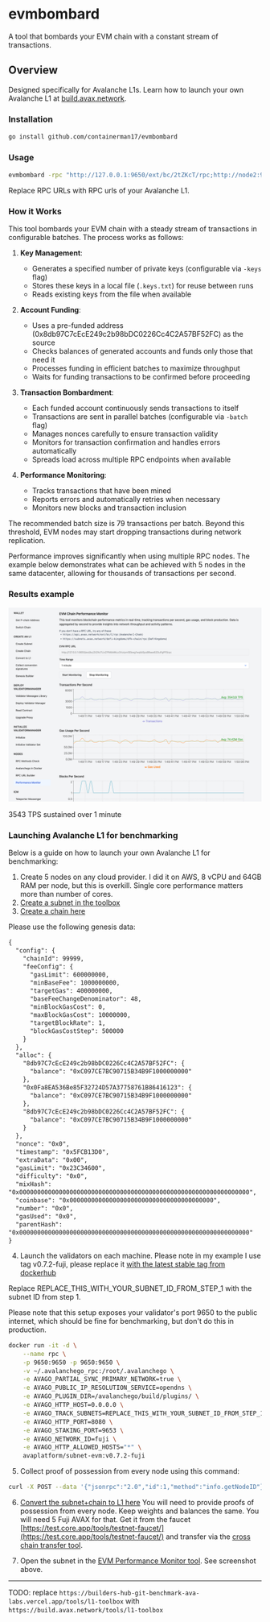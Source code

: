# evmbombard

A tool that bombards your EVM chain with a constant stream of transactions.

## Overview

Designed specifically for Avalanche L1s. Learn how to launch your own Avalanche
L1 at [build.avax.network](https://build.avax.network/).

### Installation

```bash
go install github.com/containerman17/evmbombard
```

### Usage

```bash
evmbombard -rpc "http://127.0.0.1:9650/ext/bc/2tZKcT/rpc;http://node2:9650/ext/bc/2tZKcT/rpc" -batch 50 -keys 600
```

Replace RPC URLs with RPC urls of your Avalanche L1.

### How it Works

This tool bombards your EVM chain with a steady stream of transactions in
configurable batches. The process works as follows:

1. **Key Management**:
   - Generates a specified number of private keys (configurable via `-keys`
     flag)
   - Stores these keys in a local file (`.keys.txt`) for reuse between runs
   - Reads existing keys from the file when available

2. **Account Funding**:
   - Uses a pre-funded address (0x8db97C7cEcE249c2b98bDC0226Cc4C2A57BF52FC) as
     the source
   - Checks balances of generated accounts and funds only those that need it
   - Processes funding in efficient batches to maximize throughput
   - Waits for funding transactions to be confirmed before proceeding

3. **Transaction Bombardment**:
   - Each funded account continuously sends transactions to itself
   - Transactions are sent in parallel batches (configurable via `-batch` flag)
   - Manages nonces carefully to ensure transaction validity
   - Monitors for transaction confirmation and handles errors automatically
   - Spreads load across multiple RPC endpoints when available

4. **Performance Monitoring**:
   - Tracks transactions that have been mined
   - Reports errors and automatically retries when necessary
   - Monitors new blocks and transaction inclusion

The recommended batch size is 79 transactions per batch. Beyond this threshold,
EVM nodes may start dropping transactions during network replication.

Performance improves significantly when using multiple RPC nodes. The example
below demonstrates what can be achieved with 5 nodes in the same datacenter,
allowing for thousands of transactions per second.

### Results example

![3543 TPS sustained](docs/result.png)

3543 TPS sustained over 1 minute

### Launching Avalanche L1 for benchmarking

Below is a guide on how to launch your own Avalanche L1 for benchmarking:

1. Create 5 nodes on any cloud provider. I did it on AWS, 8 vCPU and 64GB RAM
   per node, but this is overkill. Single core performance matters more than
   number of cores.
2. [Create a subnet in the toolbox](https://builders-hub-git-benchmark-ava-labs.vercel.app/tools/l1-toolbox#createSubnet)
3. [Create a chain here](https://builders-hub-git-benchmark-ava-labs.vercel.app/tools/l1-toolbox#createChain)

Please use the following genesis data:

```
{
  "config": {
    "chainId": 99999,
    "feeConfig": {
      "gasLimit": 600000000,
      "minBaseFee": 1000000000,
      "targetGas": 400000000,
      "baseFeeChangeDenominator": 48,
      "minBlockGasCost": 0,
      "maxBlockGasCost": 10000000,
      "targetBlockRate": 1,
      "blockGasCostStep": 500000
    }
  },
  "alloc": {
    "8db97C7cEcE249c2b98bDC0226Cc4C2A57BF52FC": {
      "balance": "0xC097CE7BC90715B34B9F1000000000"
    },
    "0x0Fa8EA536Be85F32724D57A37758761B86416123": {
      "balance": "0xC097CE7BC90715B34B9F1000000000"
    },
    "8db97C7cEcE249c2b98bDC0226Cc4C2A57BF52FC": {
      "balance": "0xC097CE7BC90715B34B9F1000000000"
    }
  },
  "nonce": "0x0",
  "timestamp": "0x5FCB13D0",
  "extraData": "0x00",
  "gasLimit": "0x23C34600",
  "difficulty": "0x0",
  "mixHash": "0x0000000000000000000000000000000000000000000000000000000000000000",
  "coinbase": "0x0000000000000000000000000000000000000000",
  "number": "0x0",
  "gasUsed": "0x0",
  "parentHash": "0x0000000000000000000000000000000000000000000000000000000000000000"
}
```

4. Launch the validators on each machine. Please note in my example I use tag
   v0.7.2-fuji, please replace it
   [with the latest stable tag from dockerhub](https://hub.docker.com/r/avaplatform/subnet-evm/tags?name=v)

Replace REPLACE_THIS_WITH_YOUR_SUBNET_ID_FROM_STEP_1 with the subnet ID from
step 1.

Please note that this setup exposes your validator's port 9650 to the public
internet, which should be fine for benchmarking, but don't do this in
production.

```bash
docker run -it -d \
    --name rpc \
    -p 9650:9650 -p 9650:9650 \
    -v ~/.avalanchego_rpc:/root/.avalanchego \
    -e AVAGO_PARTIAL_SYNC_PRIMARY_NETWORK=true \
    -e AVAGO_PUBLIC_IP_RESOLUTION_SERVICE=opendns \
    -e AVAGO_PLUGIN_DIR=/avalanchego/build/plugins/ \
    -e AVAGO_HTTP_HOST=0.0.0.0 \
    -e AVAGO_TRACK_SUBNETS=REPLACE_THIS_WITH_YOUR_SUBNET_ID_FROM_STEP_1 \
    -e AVAGO_HTTP_PORT=8080 \
    -e AVAGO_STAKING_PORT=9653 \
    -e AVAGO_NETWORK_ID=fuji \
    -e AVAGO_HTTP_ALLOWED_HOSTS="*" \
    avaplatform/subnet-evm:v0.7.2-fuji
```

5. Collect proof of possession from every node using this command:

```bash
curl -X POST --data '{"jsonrpc":"2.0","id":1,"method":"info.getNodeID"}' -H "content-type:application/json;" 127.0.0.1:9650/ext/info
```

6. [Convert the subnet+chain to L1 here](https://builders-hub-git-benchmark-ava-labs.vercel.app/tools/l1-toolbox#convertToL1)
   You will need to provide proofs of possession from every node. Keep weights
   and balances the same. You will need 5 Fuji AVAX for that. Get it from the
   faucet
   [https://test.core.app/tools/testnet-faucet/](https://test.core.app/tools/testnet-faucet/)
   and transfer via the
   [cross chain transfer tool](https://test.core.app/stake/cross-chain-transfer/).

7. Open the subnet in the
   [EVM Performance Monitor tool](https://builders-hub-git-benchmark-ava-labs.vercel.app/tools/l1-toolbox#performanceMonitor).
   See screenshot above.

---

TODO: replace
`https://builders-hub-git-benchmark-ava-labs.vercel.app/tools/l1-toolbox` with
`https://build.avax.network/tools/l1-toolbox`
